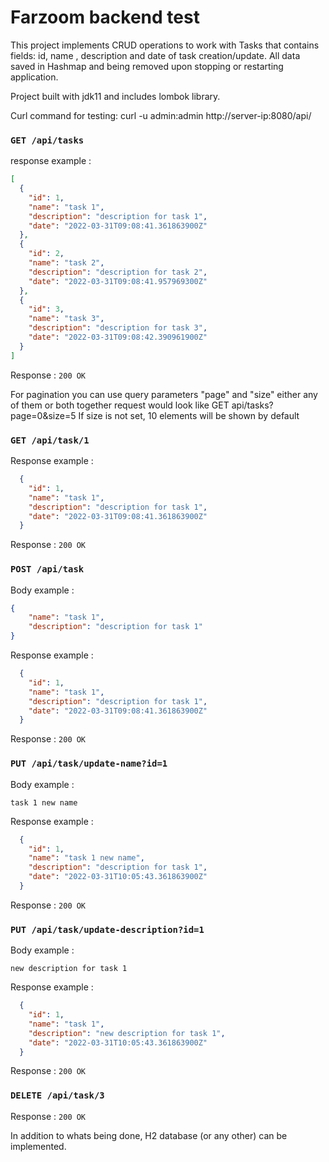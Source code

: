 # Farzoom backend test

This project implements CRUD operations to work with Tasks that contains fields: id, name , description and date of task
creation/update. All data saved in Hashmap and being removed upon stopping or restarting application.

Project built with jdk11 and includes lombok library.

Curl command for testing: curl -u admin:admin http://server-ip:8080/api/

### `GET /api/tasks`

response example :

```json
[
  {
    "id": 1,
    "name": "task 1",
    "description": "description for task 1",
    "date": "2022-03-31T09:08:41.361863900Z"
  },
  {
    "id": 2,
    "name": "task 2",
    "description": "description for task 2",
    "date": "2022-03-31T09:08:41.957969300Z"
  },
  {
    "id": 3,
    "name": "task 3",
    "description": "description for task 3",
    "date": "2022-03-31T09:08:42.390961900Z"
  }
]
```

Response : `200 OK`

For pagination you can use query parameters "page" and "size" either any of them or both together
request would look like GET api/tasks?page=0&size=5
If size is not set, 10 elements will be shown by default


### `GET /api/task/1`

Response example :

```json
  {
    "id": 1,
    "name": "task 1",
    "description": "description for task 1",
    "date": "2022-03-31T09:08:41.361863900Z"
  }
```

Response : `200 OK`

### `POST /api/task`

Body example :

```json
{
	"name": "task 1",
	"description": "description for task 1"
}
```

Response example :

```json
  {
    "id": 1,
    "name": "task 1",
    "description": "description for task 1",
    "date": "2022-03-31T09:08:41.361863900Z"
  }
```

Response : `200 OK`

### `PUT /api/task/update-name?id=1`

Body example :

```
task 1 new name
```

Response example :

```json
  {
    "id": 1,
    "name": "task 1 new name",
    "description": "description for task 1",
    "date": "2022-03-31T10:05:43.361863900Z"
  }
```

Response : `200 OK`

### `PUT /api/task/update-description?id=1`

Body example :

```
new description for task 1
```

Response example :

```json
  {
    "id": 1,
    "name": "task 1",
    "description": "new description for task 1",
    "date": "2022-03-31T10:05:43.361863900Z"
  }
```

Response : `200 OK`

### `DELETE /api/task/3`

Response : `200 OK`


In addition to whats being done, H2 database (or any other) can be implemented. 